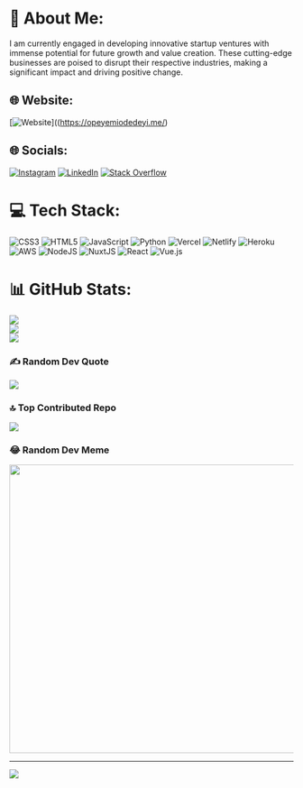 # 💫 About Me:
I am currently engaged in developing innovative startup ventures with immense potential for future growth and value creation. These cutting-edge businesses are poised to disrupt their respective industries, making a significant impact and driving positive change.

## 🌐 Website:
[![Website](https://img.shields.io/badge/Instagram-%23E4405F.svg?logo=Instagram&logoColor=white)]((https://opeyemiodedeyi.me/)

## 🌐 Socials:
[![Instagram](https://img.shields.io/badge/Instagram-%23E4405F.svg?logo=Instagram&logoColor=white)](https://instagram.com/odedeyiope) [![LinkedIn](https://img.shields.io/badge/LinkedIn-%230077B5.svg?logo=linkedin&logoColor=white)](https://linkedin.com/in/opeyemi-odedeyi) [![Stack Overflow](https://img.shields.io/badge/-Stackoverflow-FE7A16?logo=stack-overflow&logoColor=white)](https://stackoverflow.com/users/6148320) 

# 💻 Tech Stack:
![CSS3](https://img.shields.io/badge/css3-%231572B6.svg?style=for-the-badge&logo=css3&logoColor=white) ![HTML5](https://img.shields.io/badge/html5-%23E34F26.svg?style=for-the-badge&logo=html5&logoColor=white) ![JavaScript](https://img.shields.io/badge/javascript-%23323330.svg?style=for-the-badge&logo=javascript&logoColor=%23F7DF1E) ![Python](https://img.shields.io/badge/python-3670A0?style=for-the-badge&logo=python&logoColor=ffdd54) ![Vercel](https://img.shields.io/badge/vercel-%23000000.svg?style=for-the-badge&logo=vercel&logoColor=white) ![Netlify](https://img.shields.io/badge/netlify-%23000000.svg?style=for-the-badge&logo=netlify&logoColor=#00C7B7) ![Heroku](https://img.shields.io/badge/heroku-%23430098.svg?style=for-the-badge&logo=heroku&logoColor=white) ![AWS](https://img.shields.io/badge/AWS-%23FF9900.svg?style=for-the-badge&logo=amazon-aws&logoColor=white) ![NodeJS](https://img.shields.io/badge/node.js-6DA55F?style=for-the-badge&logo=node.js&logoColor=white) ![NuxtJS](https://img.shields.io/badge/Nuxt-black?style=for-the-badge&logo=nuxt.js&logoColor=white) ![React](https://img.shields.io/badge/react-%2320232a.svg?style=for-the-badge&logo=react&logoColor=%2361DAFB) ![Vue.js](https://img.shields.io/badge/vuejs-%2335495e.svg?style=for-the-badge&logo=vuedotjs&logoColor=%234FC08D)
# 📊 GitHub Stats:
![](https://github-readme-stats.vercel.app/api?username=opeodedeyi&theme=dark&hide_border=false&include_all_commits=false&count_private=false)<br/>
![](https://github-readme-streak-stats.herokuapp.com/?user=opeodedeyi&theme=dark&hide_border=false)<br/>
![](https://github-readme-stats.vercel.app/api/top-langs/?username=opeodedeyi&theme=dark&hide_border=false&include_all_commits=false&count_private=false&layout=compact)

### ✍️ Random Dev Quote
![](https://quotes-github-readme.vercel.app/api?type=horizontal&theme=dark)

### 🔝 Top Contributed Repo
![](https://github-contributor-stats.vercel.app/api?username=opeodedeyi&limit=5&theme=dark&combine_all_yearly_contributions=true)

### 😂 Random Dev Meme
<img src="https://rm.up.railway.app/" width="512px"/>

---
[![](https://visitcount.itsvg.in/api?id=opeodedeyi&icon=0&color=0)](https://visitcount.itsvg.in)

<!-- Proudly created with GPRM ( https://gprm.itsvg.in ) -->
